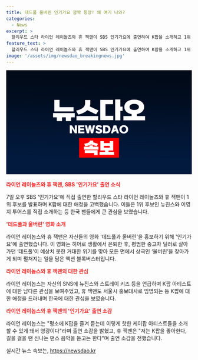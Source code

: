 ```yaml
---
title: 데드풀 울버린 인기가요 깜짝 등장! 왜 여기 나와?
categories:
  - News
excerpt: >
  할리우드 스타 라이언 레이놀즈와 휴 잭맨이 SBS 인기가요에 출연하여 K팝을 소개하고 1위 후보를 직접 발표했다. 두 배우는 K팝에 대한 관심을 드러내며 개봉을 앞둔 영화 데드풀과 울버린을 소개했고, 각자의 SNS를 통해 K팝 아티스트에 관심을 보여줬다. 라이언 레이놉스와 휴 잭맨은 영화 데드풀과 울버린을 홍보하기 위해 한국을 방문했으며, 이 영화는 히어로들의 이야기를 다룬 액션 블록버스터이다.
feature_text: >
  할리우드 스타 라이언 레이놀즈와 휴 잭맨이 SBS 인기가요에 출연하여 K팝을 소개하고 1위 후보를 직접 발표했다. 두 배우는 K팝에 대한 관심을 드러내며 개봉을 앞둔 영화 데드풀과 울버린을 소개했고, 각자의 SNS를 통해 K팝 아티스트에 관심을 보여줬다. 라이언 레이놉스와 휴 잭맨은 영화 데드풀과 울버린을 홍보하기 위해 한국을 방문했으며, 이 영화는 히어로들의 이야기를 다룬 액션 블록버스터이다.
image: '/assets/img/newsdao_breakingnews.jpg'
---
```


<p><img src="/assets/img/newsdao_breakingnews.jpg" alt="cryptoinkorea 속보" /></p>

<p><b><span style="color: #ee2323;">라이언 레이놀즈와 휴 잭맨, SBS '인기가요' 출연 소식</span></b></p>

<p>7일 오후 SBS '인기가요'에 직접 출연한 할리우드 스타 라이언 레이놀즈와 휴 잭맨이 1위 후보를 발표하며 K팝에 대한 애정을 고백했습니다. 이들은 1위 후보인 뉴진스와 이영지 투어스를 직접 소개하는 등 한국 팬들에게 큰 관심을 보였습니다.</p>

<p data-ke-size="size16"></p>

<p><b><span style="color: #ee2323;">'데드풀과 울버린' 영화 소개</span></b></p>

<p>라이언 레이놉스와 휴 잭맨은 자신들의 영화 '데드풀과 울버린'을 홍보하기 위해 '인기가요'에 출연했습니다. 이 영화는 히어로 생활에서 은퇴한 후, 평범한 중고차 딜러로 살아가던 ‘데드풀’이 예상치 못한 거대한 위기를 맞아 모든 면에서 상극인 ‘울버린’을 찾아가게 되며 펼쳐지는 일을 담은 액션 블록버스터입니다.</p>

<p data-ke-size="size16"></p>

<p><b><span style="color: #ee2323;">라이언 레이놉스와 휴 잭맨의 대한 관심</span></b></p>

<p>라이언 레이놉스는 자신의 SNS에 뉴진스와 스트레이 키즈 등을 언급하며 K팝 아티스트에 대한 남다른 관심을 보여주었고, 휴 잭맨도 서울시 홍보대사로 임명되는 등 K팝에 대한 애정을 드러내며 한국에 대한 관심을 보였습니다.</p>

<p data-ke-size="size16"></p>

<p><b><span style="color: #ee2323;">라이언 레이놉스와 휴 잭맨의 '인기가요' 출연 소감</span></b></p>

<p>라이언 레이놉스는 "평소에 K팝을 즐겨 듣는데 이렇게 핫한 케이팝 아티스트들을 소개할 수 있게 돼서 영광이다"라며 출연 소감을 밝혔고, 휴 잭맨은 "저는 K팝을 좋아한다, 길을 걸을 땐 신나는 댄스 음악을 듣고는 한다"며 출연 소감을 전했습니다.</p>
실시간 뉴스 속보는, <a href="https://newsdao.kr" rel="dofollow">https://newsdao.kr</a>


